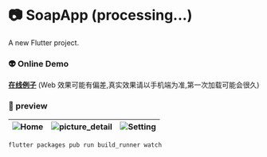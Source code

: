 # 📷 SoapApp (processing...)

A new Flutter project.

### 👽 Online Demo

**[在线例子](https://app.soapphoto.com/#/)** (Web 效果可能有偏差,真实效果请以手机端为准,第一次加载可能会很久)

### 👻 preview

| ![Home](doc/img/home.png) | ![picture_detail](doc/img/picture_detail.png) | ![Setting](doc/img/user_picture.png) |
| ------------------------- | --------------------------------------------- | ------------------------------------ |

```
flutter packages pub run build_runner watch
```
